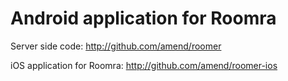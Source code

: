 Android application for Roomra
===================

Server side code: http://github.com/amend/roomer

iOS application for Roomra: http://github.com/amend/roomer-ios

